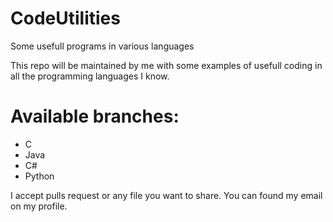 # CodeUtilities
Some usefull programs in various languages 

This repo will be maintained by me with some examples of usefull coding in all the programming
languages I know. 

# Available branches:
- C
- Java
- C#
- Python

I accept pulls request or any file you want to share. You can found my email on my profile.
